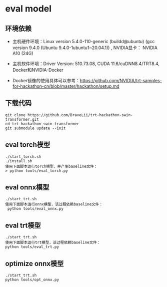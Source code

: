 # eval model

## 环境依赖
+ 主机硬件环境：Linux version 5.4.0-110-generic (buildd@ubuntu) (gcc version 9.4.0 (Ubuntu 9.4.0-1ubuntu1~20.04.1)) , NVIDIA显卡： NVIDIA A10 (24G)

+ 主机软件环境：Driver Version: 510.73.08, CUDA 11.6/cuDNN8.4/TRT8.4, Docker和NVIDIA-Docker

+ Docker镜像的使用具体可以参考：https://github.com/NVIDIA/trt-samples-for-hackathon-cn/blob/master/hackathon/setup.md

## 下载代码
    git clone https://github.com/BraveLii/trt-hackathon-swin-transformer.git
    cd trt-hackathon-swin-transformer
    git submodule update --init

## eval torch模型
    ./start_torch.sh
    ./install.sh
    使用下面脚本运行torch模型，并产生baseline文件：
    > python tools/eval_torch.py    

## eval onnx模型
    ./start_trt.sh
    使用下面脚本运行onnx模型，该过程依赖baseline文件：
     python tools/eval_onnx.py  

## eval trt模型
    ./start_trt.sh
    使用下面脚本运行trt模型，该过程依赖baseline文件：
    python tools/eval_trt.py 


## optimize onnx模型
    ./start_trt.sh
    python tools/opt_onnx.py 
